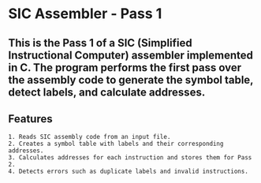 # SIC Assembler - Pass 1

## This is the Pass 1 of a SIC (Simplified Instructional Computer) assembler implemented in C. The program performs the first pass over the assembly code to generate the symbol table, detect labels, and calculate addresses.
## Features
    1. Reads SIC assembly code from an input file.
    2. Creates a symbol table with labels and their corresponding addresses.
    3. Calculates addresses for each instruction and stores them for Pass 2.
    4. Detects errors such as duplicate labels and invalid instructions.

